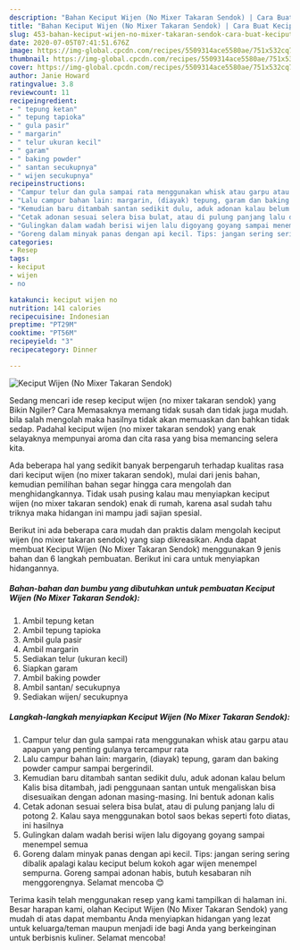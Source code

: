 ```yaml
---
description: "Bahan Keciput Wijen (No Mixer Takaran Sendok) | Cara Buat Keciput Wijen (No Mixer Takaran Sendok) Yang Enak Dan Mudah"
title: "Bahan Keciput Wijen (No Mixer Takaran Sendok) | Cara Buat Keciput Wijen (No Mixer Takaran Sendok) Yang Enak Dan Mudah"
slug: 453-bahan-keciput-wijen-no-mixer-takaran-sendok-cara-buat-keciput-wijen-no-mixer-takaran-sendok-yang-enak-dan-mudah
date: 2020-07-05T07:41:51.676Z
image: https://img-global.cpcdn.com/recipes/5509314ace5580ae/751x532cq70/keciput-wijen-no-mixer-takaran-sendok-foto-resep-utama.jpg
thumbnail: https://img-global.cpcdn.com/recipes/5509314ace5580ae/751x532cq70/keciput-wijen-no-mixer-takaran-sendok-foto-resep-utama.jpg
cover: https://img-global.cpcdn.com/recipes/5509314ace5580ae/751x532cq70/keciput-wijen-no-mixer-takaran-sendok-foto-resep-utama.jpg
author: Janie Howard
ratingvalue: 3.8
reviewcount: 11
recipeingredient:
- " tepung ketan"
- " tepung tapioka"
- " gula pasir"
- " margarin"
- " telur ukuran kecil"
- " garam"
- " baking powder"
- " santan secukupnya"
- " wijen secukupnya"
recipeinstructions:
- "Campur telur dan gula sampai rata menggunakan whisk atau garpu atau apapun yang penting gulanya tercampur rata"
- "Lalu campur bahan lain: margarin, (diayak) tepung, garam dan baking powder campur sampai bergerindil."
- "Kemudian baru ditambah santan sedikit dulu, aduk adonan kalau belum Kalis bisa ditambah, jadi penggunaan santan untuk mengaliskan bisa disesuaikan dengan adonan masing-masing. Ini bentuk adonan kalis"
- "Cetak adonan sesuai selera bisa bulat, atau di pulung panjang lalu di potong 2. Kalau saya menggunakan botol saos bekas seperti foto diatas, ini hasilnya"
- "Gulingkan dalam wadah berisi wijen lalu digoyang goyang sampai menempel semua"
- "Goreng dalam minyak panas dengan api kecil. Tips: jangan sering sering dibalik apalagi kalau keciput belum kokoh agar wijen menempel sempurna. Goreng sampai adonan habis, butuh kesabaran nih menggorengnya. Selamat mencoba 😊"
categories:
- Resep
tags:
- keciput
- wijen
- no

katakunci: keciput wijen no 
nutrition: 141 calories
recipecuisine: Indonesian
preptime: "PT29M"
cooktime: "PT56M"
recipeyield: "3"
recipecategory: Dinner

---
```



![Keciput Wijen (No Mixer Takaran Sendok)](https://img-global.cpcdn.com/recipes/5509314ace5580ae/751x532cq70/keciput-wijen-no-mixer-takaran-sendok-foto-resep-utama.jpg)

Sedang mencari ide resep keciput wijen (no mixer takaran sendok) yang Bikin Ngiler? Cara Memasaknya memang tidak susah dan tidak juga mudah. bila salah mengolah maka hasilnya tidak akan memuaskan dan bahkan tidak sedap. Padahal keciput wijen (no mixer takaran sendok) yang enak selayaknya mempunyai aroma dan cita rasa yang bisa memancing selera kita.



Ada beberapa hal yang sedikit banyak berpengaruh terhadap kualitas rasa dari keciput wijen (no mixer takaran sendok), mulai dari jenis bahan, kemudian pemilihan bahan segar hingga cara mengolah dan menghidangkannya. Tidak usah pusing kalau mau menyiapkan keciput wijen (no mixer takaran sendok) enak di rumah, karena asal sudah tahu triknya maka hidangan ini mampu jadi sajian spesial.


Berikut ini ada beberapa cara mudah dan praktis dalam mengolah keciput wijen (no mixer takaran sendok) yang siap dikreasikan. Anda dapat membuat Keciput Wijen (No Mixer Takaran Sendok) menggunakan 9 jenis bahan dan 6 langkah pembuatan. Berikut ini cara untuk menyiapkan hidangannya.

<!--inarticleads1-->

##### Bahan-bahan dan bumbu yang dibutuhkan untuk pembuatan Keciput Wijen (No Mixer Takaran Sendok):

1. Ambil  tepung ketan
1. Ambil  tepung tapioka
1. Ambil  gula pasir
1. Ambil  margarin
1. Sediakan  telur (ukuran kecil)
1. Siapkan  garam
1. Ambil  baking powder
1. Ambil  santan/ secukupnya
1. Sediakan  wijen/ secukupnya




<!--inarticleads2-->

##### Langkah-langkah menyiapkan Keciput Wijen (No Mixer Takaran Sendok):

1. Campur telur dan gula sampai rata menggunakan whisk atau garpu atau apapun yang penting gulanya tercampur rata
1. Lalu campur bahan lain: margarin, (diayak) tepung, garam dan baking powder campur sampai bergerindil.
1. Kemudian baru ditambah santan sedikit dulu, aduk adonan kalau belum Kalis bisa ditambah, jadi penggunaan santan untuk mengaliskan bisa disesuaikan dengan adonan masing-masing. Ini bentuk adonan kalis
1. Cetak adonan sesuai selera bisa bulat, atau di pulung panjang lalu di potong 2. Kalau saya menggunakan botol saos bekas seperti foto diatas, ini hasilnya
1. Gulingkan dalam wadah berisi wijen lalu digoyang goyang sampai menempel semua
1. Goreng dalam minyak panas dengan api kecil. Tips: jangan sering sering dibalik apalagi kalau keciput belum kokoh agar wijen menempel sempurna. Goreng sampai adonan habis, butuh kesabaran nih menggorengnya. Selamat mencoba 😊




Terima kasih telah menggunakan resep yang kami tampilkan di halaman ini. Besar harapan kami, olahan Keciput Wijen (No Mixer Takaran Sendok) yang mudah di atas dapat membantu Anda menyiapkan hidangan yang lezat untuk keluarga/teman maupun menjadi ide bagi Anda yang berkeinginan untuk berbisnis kuliner. Selamat mencoba!
